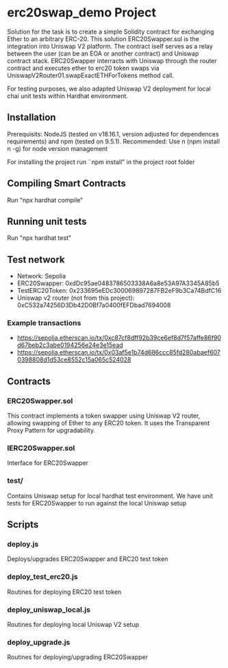 # erc20swap_demo Project

Solution for the task is to create a simple Solidity contract for exchanging Ether to an arbitrary ERC-20.
This solution ERC20Swapper.sol is the integration into Uniswap V2 platform. The contract iself serves as a relay
between the user (can be an EOA or another contract) and Uniswap contract stack. ERC20Swapper interracts
with Uniswap through the router contract and executes ether to erc20 token swaps via UniswapV2Router01.swapExactETHForTokens
method call.

For testing purposes, we also adapted Uniswap V2 deployment for local chai unit tests within Hardhat environment.

## Installation

Prerequisits: NodeJS (tested on v18.16.1, version adjusted for dependences requirements) and npm (tested on 9.5.1).
Recommended: Use n (npm install n -g) for node version management

For installing the project run ¨npm install" in the project root folder

## Compiling Smart Contracts

Run "npx hardhat compile"

## Running unit tests

Run "npx hardhat test"

## Test network

 * Network: Sepolia
 * ERC20Swapper: 0xdDc95ae0483786503338A6a8e53A97A3345A85b5
 * TestERC20Token: 0x233695eEDc300069897287FB2eF9b3Ca74BdfC16
 * Uniswap v2 router (not from this project): 0xC532a74256D3Db42D0Bf7a0400fEFDbad7694008

### Example transactions
 * https://sepolia.etherscan.io/tx/0xc87cf8dff92b39ce6ef8d7f57affe86f90d67beb2c3abe0194256e24e3e15ead
 * https://sepolia.etherscan.io/tx/0x03af5e1b74d686ccc85fd280abaef6070398808d1d53ce8552c15a065c524028

## Contracts

### ERC20Swapper.sol

This contract implements a token swapper using Uniswap V2 router, allowing swapping of Ether to any ERC20 token. It uses the Transparent Proxy Pattern for upgradability.

### IERC20Swapper.sol

Interface for ERC20Swapper

### test/

Contains Uniswap setup for local hardhat test environment. We have unit tests for ERC20Swapper to run
against the local Uniswap setup

## Scripts

### deploy.js

Deploys/upgrades ERC20Swapper and ERC20 test token

### deploy_test_erc20.js

Routines for deploying ERC20 test token

### deploy_uniswap_local.js

Routines for deploying local Uniswap V2 setup

### deploy_upgrade.js

Routines for deploying/upgrading ERC20Swapper
